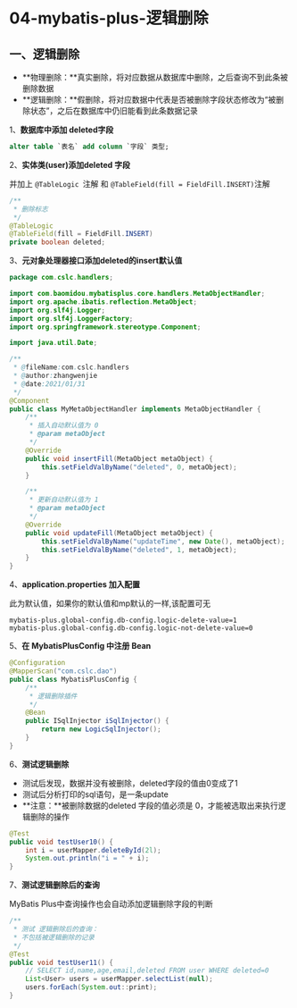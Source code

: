 # 04-mybatis-plus-逻辑删除



## 一、逻辑删除

- **物理删除：**真实删除，将对应数据从数据库中删除，之后查询不到此条被删除数据
- **逻辑删除：**假删除，将对应数据中代表是否被删除字段状态修改为“被删除状态”，之后在数据库中仍旧能看到此条数据记录



1、**数据库中添加 deleted字段**

```sql
alter table `表名` add column `字段` 类型;
```

2、**实体类(user)添加deleted 字段**

并加上 `@TableLogic `注解 和 `@TableField(fill = FieldFill.INSERT)`注解

```java
/**
 * 删除标志
 */
@TableLogic
@TableField(fill = FieldFill.INSERT)
private boolean deleted;
```

3、**元对象处理器接口添加deleted的insert默认值**

```java
package com.cslc.handlers;

import com.baomidou.mybatisplus.core.handlers.MetaObjectHandler;
import org.apache.ibatis.reflection.MetaObject;
import org.slf4j.Logger;
import org.slf4j.LoggerFactory;
import org.springframework.stereotype.Component;

import java.util.Date;

/**
 * @fileName:com.cslc.handlers
 * @author:zhangwenjie
 * @date:2021/01/31
 */
@Component
public class MyMetaObjectHandler implements MetaObjectHandler {
    /**
     * 插入自动默认值为 0
     * @param metaObject
     */
    @Override
    public void insertFill(MetaObject metaObject) {
        this.setFieldValByName("deleted", 0, metaObject);
    }

    /**
     * 更新自动默认值为 1
     * @param metaObject
     */
    @Override
    public void updateFill(MetaObject metaObject) {
        this.setFieldValByName("updateTime", new Date(), metaObject);
        this.setFieldValByName("deleted", 1, metaObject);
    }
}
```

4、**application.properties 加入配置**

此为默认值，如果你的默认值和mp默认的一样,该配置可无

```properties
mybatis-plus.global-config.db-config.logic-delete-value=1
mybatis-plus.global-config.db-config.logic-not-delete-value=0
```

5、**在 MybatisPlusConfig 中注册 Bean**

```java
@Configuration
@MapperScan("com.cslc.dao")
public class MybatisPlusConfig {
    /**
     * 逻辑删除插件
     */
    @Bean
    public ISqlInjector iSqlInjector() {
        return new LogicSqlInjector();
    }
}
```

6、**测试逻辑删除**

- 测试后发现，数据并没有被删除，deleted字段的值由0变成了1
- 测试后分析打印的sql语句，是一条update
- **注意：**被删除数据的deleted 字段的值必须是 0，才能被选取出来执行逻辑删除的操作

```java
@Test
public void testUser10() {
    int i = userMapper.deleteById(2l);
    System.out.println("i = " + i);
}
```

7、**测试逻辑删除后的查询**

MyBatis Plus中查询操作也会自动添加逻辑删除字段的判断

```java
/**
 * 测试 逻辑删除后的查询：
 * 不包括被逻辑删除的记录
 */
@Test
public void testUser11() {
    // SELECT id,name,age,email,deleted FROM user WHERE deleted=0
    List<User> users = userMapper.selectList(null);
    users.forEach(System.out::print);
}
```